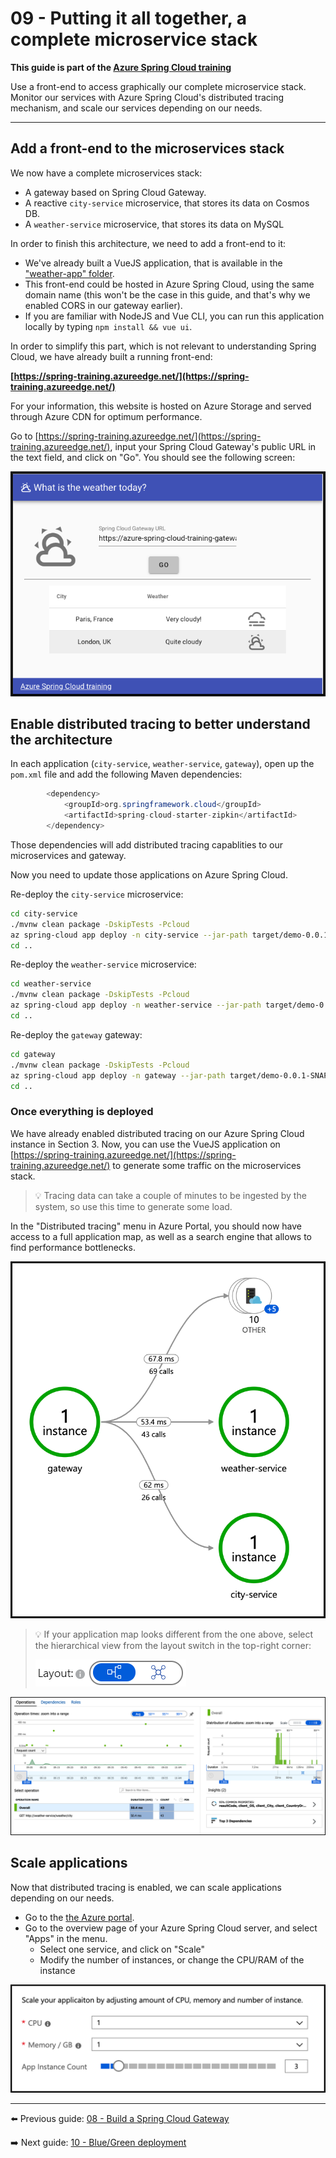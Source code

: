 # 09 - Putting it all together, a complete microservice stack

__This guide is part of the [Azure Spring Cloud training](../README.md)__

Use a front-end to access graphically our complete microservice stack. Monitor our services with Azure Spring Cloud's distributed tracing mechanism, and scale our services depending on our needs.

---

## Add a front-end to the microservices stack

We now have a complete microservices stack:

- A gateway based on Spring Cloud Gateway.
- A reactive `city-service` microservice, that stores its data on Cosmos DB.
- A `weather-service` microservice, that stores its data on MySQL

In order to finish this architecture, we need to add a front-end to it:

- We've already built a VueJS application, that is available in the ["weather-app" folder](weather-app/).
- This front-end could be hosted in Azure Spring Cloud, using the same domain name (this won't be the case in this guide, and that's why we enabled CORS in our gateway earlier).
- If you are familiar with NodeJS and Vue CLI, you can run this application locally by typing `npm install && vue ui`.

In order to simplify this part, which is not relevant to understanding Spring Cloud, we have already built a running front-end:

__[https://spring-training.azureedge.net/](https://spring-training.azureedge.net/)__

For your information, this website is hosted on Azure Storage and served through Azure CDN for optimum performance.

Go to [https://spring-training.azureedge.net/](https://spring-training.azureedge.net/), input your Spring Cloud Gateway's public URL in the text field, and click on "Go". You should see the following screen:

![VueJS front-end](media/01-vuejs-frontend.png)

## Enable distributed tracing to better understand the architecture

In each application (`city-service`, `weather-service`, `gateway`), open up the `pom.xml` file and add the following Maven dependencies:

```java
        <dependency>
            <groupId>org.springframework.cloud</groupId>
            <artifactId>spring-cloud-starter-zipkin</artifactId>
        </dependency>
```

Those dependencies will add distributed tracing capablities to our microservices and gateway.

Now you need to update those applications on Azure Spring Cloud.

Re-deploy the `city-service` microservice:

```bash
cd city-service
./mvnw clean package -DskipTests -Pcloud
az spring-cloud app deploy -n city-service --jar-path target/demo-0.0.1-SNAPSHOT.jar
cd ..
```

Re-deploy the `weather-service` microservice:

```bash
cd weather-service
./mvnw clean package -DskipTests -Pcloud
az spring-cloud app deploy -n weather-service --jar-path target/demo-0.0.1-SNAPSHOT.jar
cd ..
```

Re-deploy the `gateway` gateway:

```bash
cd gateway
./mvnw clean package -DskipTests -Pcloud
az spring-cloud app deploy -n gateway --jar-path target/demo-0.0.1-SNAPSHOT.jar
cd ..
```

### Once everything is deployed

We have already enabled distributed tracing on our Azure Spring Cloud instance in Section 3. Now, you can use the VueJS application on [https://spring-training.azureedge.net/](https://spring-training.azureedge.net/) to generate some traffic on the microservices stack.

>💡 Tracing data can take a couple of minutes to be ingested by the system, so use this time to generate some load.

In the "Distributed tracing" menu in Azure Portal, you should now have access to a full application map, as well as a search engine that allows to find performance bottlenecks.

![Distributed tracing](media/02-distributed-tracing.png)

> 💡 If your application map looks different from the one above, select the hierarchical view from the layout switch in the top-right corner:
>
> ![layout switch](media/05-layout-switch.png)

![Trace detail](media/03-trace-detail.png)

## Scale applications

Now that distributed tracing is enabled, we can scale applications depending on our needs.

- Go to the [the Azure portal](https://portal.azure.com/?WT.mc_id=azurespringcloud-github-judubois).
- Go to the overview page of your Azure Spring Cloud server, and select "Apps" in the menu.
  - Select one service, and click on "Scale"
  - Modify the number of instances, or change the CPU/RAM of the instance

![Application scaling](media/04-application-scaling.png)

---

⬅️ Previous guide: [08 - Build a Spring Cloud Gateway](../08-build-a-spring-cloud-gateway/README.md)

➡️ Next guide: [10 - Blue/Green deployment](../10-blue-green-deployment/README.md)
